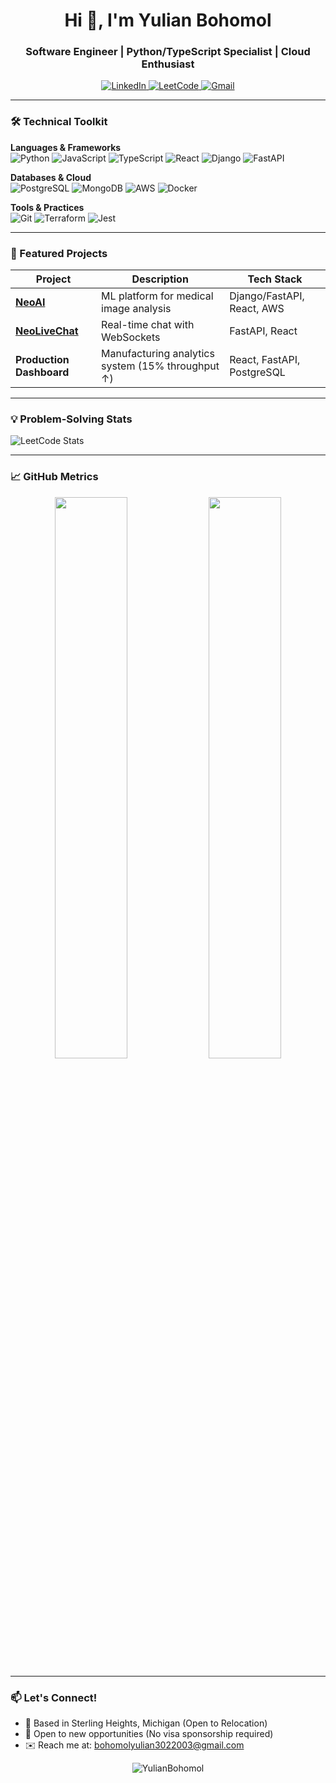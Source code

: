 <h1 align="center">Hi 👋, I'm Yulian Bohomol</h1>
<h3 align="center">Software Engineer | Python/TypeScript Specialist | Cloud Enthusiast</h3>

<p align="center">
  <a href="https://linkedin.com/in/ybohomol" target="_blank">
    <img src="https://img.shields.io/badge/LinkedIn-0077B5?style=for-the-badge&logo=linkedin&logoColor=white" alt="LinkedIn"/>
  </a>
  <a href="https://leetcode.com/Yulian302" target="_blank">
    <img src="https://img.shields.io/badge/LeetCode-FFA116?style=for-the-badge&logo=LeetCode&logoColor=black" alt="LeetCode"/>
  </a>
  <a href="mailto:bohomolyulian3022003@gmail.com">
    <img src="https://img.shields.io/badge/Gmail-D14836?style=for-the-badge&logo=gmail&logoColor=white" alt="Gmail"/>
  </a>
</p>

---

### 🛠️ Technical Toolkit

**Languages & Frameworks**  
![Python](https://img.shields.io/badge/Python-3776AB?style=flat&logo=python&logoColor=white)
![JavaScript](https://img.shields.io/badge/JavaScript-F7DF1E?style=flat&logo=javascript&logoColor=black)
![TypeScript](https://img.shields.io/badge/TypeScript-007ACC?style=flat&logo=typescript&logoColor=white)
![React](https://img.shields.io/badge/React-20232A?style=flat&logo=react&logoColor=61DAFB)
![Django](https://img.shields.io/badge/Django-092E20?style=flat&logo=django&logoColor=white)
![FastAPI](https://img.shields.io/badge/FastAPI-009688?style=flat&logo=fastapi&logoColor=white)

**Databases & Cloud**  
![PostgreSQL](https://img.shields.io/badge/PostgreSQL-316192?style=flat&logo=postgresql&logoColor=white)
![MongoDB](https://img.shields.io/badge/MongoDB-4EA94B?style=flat&logo=mongodb&logoColor=white)
![AWS](https://img.shields.io/badge/AWS-232F3E?style=flat&logo=amazon-aws&logoColor=white)
![Docker](https://img.shields.io/badge/Docker-2496ED?style=flat&logo=docker&logoColor=white)

**Tools & Practices**  
![Git](https://img.shields.io/badge/Git-F05032?style=flat&logo=git&logoColor=white)
![Terraform](https://img.shields.io/badge/Terraform-7B42BC?style=flat&logo=terraform&logoColor=white)
![Jest](https://img.shields.io/badge/Jest-C21325?style=flat&logo=jest&logoColor=white)

---

### 🚀 Featured Projects

| Project | Description | Tech Stack |
|---------|-------------|------------|
| **[NeoAI](https://github.com/your-repo)** | ML platform for medical image analysis | Django/FastAPI, React, AWS |
| **[NeoLiveChat](https://github.com/your-repo)** | Real-time chat with WebSockets | FastAPI, React |
| **Production Dashboard** | Manufacturing analytics system (15% throughput ↑) | React, FastAPI, PostgreSQL |

---

### 💡 Problem-Solving Stats

![LeetCode Stats](https://leetcard.jacoblin.cool/Yulian302?theme=dark&font=Noto%20Sans)

---

### 📈 GitHub Metrics

<p align="center">
  <img width="48%" src="https://github-readme-stats.vercel.app/api?username=Yulian302&show_icons=true&theme=radical" />
  <img width="48%" src="https://github-readme-streak-stats.herokuapp.com/?user=Yulian302&theme=radical" />
</p>

---

### 📫 Let's Connect!

- 📍 Based in Sterling Heights, Michigan (Open to Relocation)
- 💼 Open to new opportunities (No visa sponsorship required)
- ✉️ Reach me at: bohomolyulian3022003@gmail.com

<p align="center">
  <img src="https://komarev.com/ghpvc/?username=YulianBohomol&label=Profile%20views&color=0e75b6&style=flat" alt="YulianBohomol" /> 
</p>
